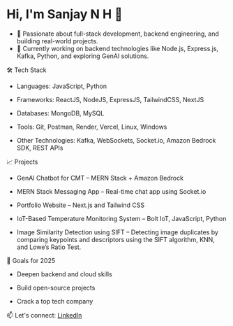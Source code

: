 # Hi, I'm Sanjay N H 👋
- 🚀 Passionate about full-stack development, backend engineering, and building real-world projects.
- 🎯 Currently working on backend technologies like Node.js, Express.js, Kafka, Python, and exploring GenAI solutions.

🛠️ Tech Stack
- Languages: JavaScript, Python

- Frameworks: ReactJS, NodeJS, ExpressJS, TailwindCSS, NextJS

- Databases: MongoDB, MySQL

- Tools: Git, Postman, Render, Vercel, Linux, Windows

- Other Technologies: Kafka, WebSockets, Socket.io, Amazon Bedrock SDK, REST APIs

📈 Projects
- GenAI Chatbot for CMT – MERN Stack + Amazon Bedrock

- MERN Stack Messaging App – Real-time chat app using Socket.io

- Portfolio Website – Next.js and Tailwind CSS

- IoT-Based Temperature Monitoring System – Bolt IoT, JavaScript, Python

- Image Similarity Detection using SIFT – Detecting image duplicates by comparing keypoints and descriptors using the SIFT algorithm, KNN, and Lowe’s Ratio Test.

🎯 Goals for 2025
- Deepen backend and cloud skills

- Build open-source projects

- Crack a top tech company

📫 Let's connect: [LinkedIn](https://www.linkedin.com/in/sanjay-nh-38554a13a)


